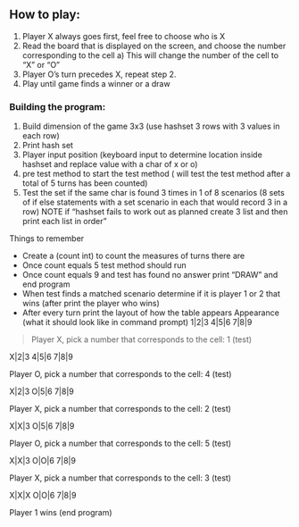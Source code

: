 ## How to play:

1)	Player X always goes first, feel free to choose who is X
2)	Read the board that is displayed on the screen, and choose the number corresponding to the cell
  a)	This will change the number of the cell to “X” or “O”
3)	Player O’s turn precedes X, repeat step 2.
4)	Play until game finds a winner or a draw

### Building the program:
1.	Build dimension of the game 3x3 (use hashset 3 rows with 3 values in each row)
2.	Print hash set 
3.	Player input position (keyboard input to determine location inside hashset and replace value with a char of x or o) 
4.	pre test method to start the test method ( will test the test method after a total of 5 turns has been counted)
5.	Test the set if the same char is found 3 times in 1 of 8 scenarios (8 sets of if else statements with a set scenario in each that would record 3 in a row) 
NOTE if “hashset fails to work out as planned create 3 list and then print each list in order”

Things to remember
-	Create a (count int) to count the measures of turns there are
-	Once count equals 5 test method should run
-	Once count equals 9 and test has found no answer print “DRAW” and end program
-	When test finds a matched scenario determine if it is player 1 or 2 that wins (after print the player who wins)
-	After every turn print the layout of how the table appears 
Appearance (what it should look like in command prompt)
1|2|3
4|5|6
7|8|9

> Player X, pick a number that corresponds to the cell: 1
(test)

X|2|3
4|5|6
7|8|9

Player O, pick a number that corresponds to the cell: 4
(test)

X|2|3
O|5|6
7|8|9

Player X, pick a number that corresponds to the cell: 2
(test)

X|X|3
O|5|6
7|8|9

Player O, pick a number that corresponds to the cell: 5
(test)

X|X|3
O|O|6
7|8|9

Player X, pick a number that corresponds to the cell: 3
(test)

X|X|X
O|O|6
7|8|9

Player 1 wins
(end program)

